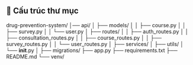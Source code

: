 ## 📂 Cấu trúc thư mục

drug-prevention-system/
│── api/
│ ├── models/
│ │ ├── course.py
│ │ ├── survey.py
│ │ └── user.py
│ ├── routes/
│ │ ├── auth_routes.py
│ │ ├── consultation_routes.py
│ │ ├── course_routes.py
│ │ ├── survey_routes.py
│ │ └── user_routes.py
│ ├── services/
│ ├── utils/
│ └── **init**.py
│
├── migrations/
├── app.py
├── requirements.txt
├── README.md
└── venv/
